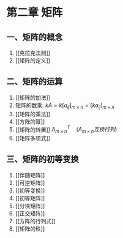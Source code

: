 # 第二章 矩阵

## 一、矩阵的概念

1. [[克拉克法则]]
2. [[矩阵的定义]]

## 二、矩阵的运算

1. [[矩阵的加法]]
2. 矩阵的数乘: $kA=k[a_{ij}]_{m\times n}=[ka_{ij}]_{m\times n}$
3. [[矩阵的乘法]]
4. [[方阵的幂]]
5. [[矩阵的转置]] $A_{m\times n}^T \quad (A_{m\times n}互换行列)$
6. [[矩阵多项式]]

## 三、矩阵的初等变换

1. [[伴随矩阵]]
1. [[可逆矩阵]]
1. [[初等变换]]
1. [[初等矩阵]]
1. [[分块矩阵]]
1. [[正交矩阵]]
1. [[方阵的行列式]]
1. [[矩阵的秩]]
